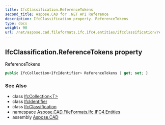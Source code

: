 ```yaml
---
title: IfcClassification.ReferenceTokens
second_title: Aspose.CAD for .NET API Reference
description: IfcClassification property. ReferenceTokens
type: docs
weight: 90
url: /net/aspose.cad.fileformats.ifc.ifc4.entities/ifcclassification/referencetokens/
---
```

## IfcClassification.ReferenceTokens property

ReferenceTokens

```csharp
public IfcCollection<IfcIdentifier> ReferenceTokens { get; set; }
```

### See Also

* class [IfcCollection&lt;T&gt;](../../../aspose.cad.fileformats.ifc/ifccollection-1/)
* class [IfcIdentifier](../../../aspose.cad.fileformats.ifc.ifc4.types/ifcidentifier/)
* class [IfcClassification](../)
* namespace [Aspose.CAD.FileFormats.Ifc.IFC4.Entities](../../ifcclassification/)
* assembly [Aspose.CAD](../../../)


